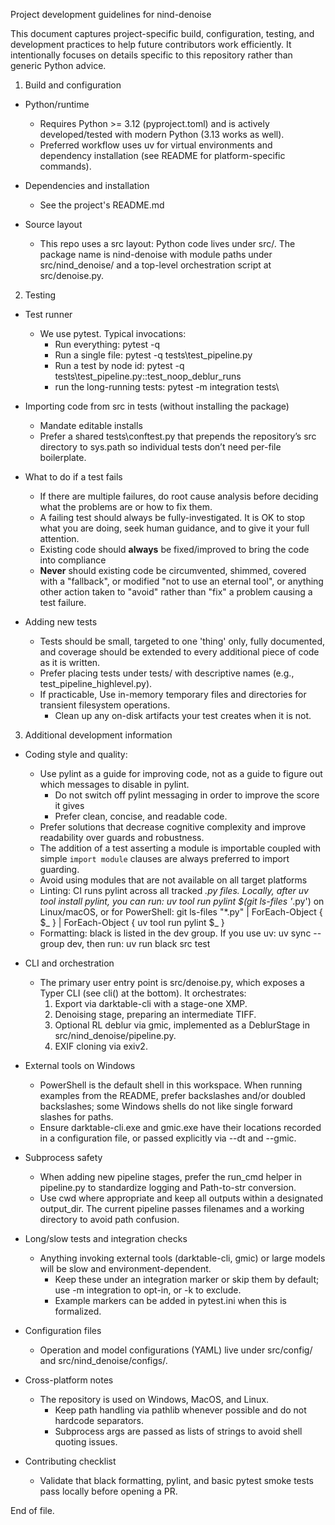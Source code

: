 Project development guidelines for nind-denoise

This document captures project-specific build, configuration, testing, and development practices to help future
contributors work efficiently. It intentionally focuses on details specific to this repository rather than generic
Python advice.

1) Build and configuration

- Python/runtime
    - Requires Python >= 3.12 (pyproject.toml) and is actively developed/tested with modern Python (3.13 works as well).
    - Preferred workflow uses uv for virtual environments and dependency installation (see README for platform-specific
      commands).

- Dependencies and installation
    - See the project's README.md

- Source layout
    - This repo uses a src layout: Python code lives under src/. The package name is nind-denoise with module paths
      under
      src/nind_denoise/ and a top-level orchestration script at src/denoise.py.

2) Testing

- Test runner
    - We use pytest. Typical invocations:
        - Run everything: pytest -q
        - Run a single file: pytest -q tests\test_pipeline.py
        - Run a test by node id: pytest -q tests\test_pipeline.py::test_noop_deblur_runs
        - run the long-running tests: pytest -m integration tests\

- Importing code from src in tests (without installing the package)
    - Mandate editable installs
    - Prefer a shared tests\conftest.py that prepends the repository’s src directory to sys.path so individual tests
      don’t need per-file boilerplate.

- What to do if a test fails
    - If there are multiple failures, do root cause analysis before deciding what the problems are or how to fix them.
    - A failing test should always be fully-investigated. It is OK to stop what you are doing, seek human guidance, and
      to give it your full attention.
    - Existing code should **always** be fixed/improved to bring the code into compliance
    - **Never** should existing code be circumvented, shimmed, covered with a "fallback", or modified "not to use an
      eternal tool",
      or anything other action taken to "avoid" rather than "fix" a problem causing a test failure.

- Adding new tests
    - Tests should be small, targeted to one 'thing' only, fully documented, and coverage should be extended to every
      additional piece of code as it is written.
    - Prefer placing tests under tests/ with descriptive names (e.g., test_pipeline_highlevel.py).
    - If practicable, Use in-memory temporary files and directories for transient filesystem operations.
        - Clean up any on-disk artifacts your test creates when it is not.

3) Additional development information

- Coding style and quality:
    - Use pylint as a guide for improving code, not as a guide to figure out which messages to disable in pylint.
        - Do not switch off pylint messaging in order to improve the score it gives
        - Prefer clean, concise, and readable code.
    - Prefer solutions that decrease cognitive complexity and improve readability over guards and robustness.
    - The addition of a test asserting a module is importable coupled with simple `import module` clauses are always
      preferred to import guarding.
    - Avoid using modules that are not available on all target platforms
    - Linting: CI runs pylint across all tracked *.py files. Locally, after uv tool install pylint, you can run: uv tool
      run pylint $(git ls-files '*.py') on Linux/macOS, or for PowerShell: git ls-files "*.py" | ForEach-Object { $_ } |
      ForEach-Object { uv tool run pylint $_ }
    - Formatting: black is listed in the dev group. If you use uv: uv sync --group dev, then run: uv run black src test

- CLI and orchestration
    - The primary user entry point is src/denoise.py, which exposes a Typer CLI (see cli() at the bottom). It
      orchestrates:
        1) Export via darktable-cli with a stage-one XMP.
        2) Denoising stage, preparing an intermediate TIFF.
        3) Optional RL deblur via gmic, implemented as a DeblurStage in src/nind_denoise/pipeline.py.
        4) EXIF cloning via exiv2.

- External tools on Windows
    - PowerShell is the default shell in this workspace. When running examples from the README, prefer backslashes
      and/or doubled backslashes; some Windows shells do not like single forward slashes for paths.
    - Ensure darktable-cli.exe and gmic.exe have their locations recorded in a configuration file, or passed explicitly
      via --dt and --gmic.

- Subprocess safety
    - When adding new pipeline stages, prefer the run_cmd helper in pipeline.py to standardize logging and Path-to-str
      conversion.
    - Use cwd where appropriate and keep all outputs within a designated output_dir. The current pipeline passes
      filenames and a working directory to avoid path confusion.

- Long/slow tests and integration checks
    - Anything invoking external tools (darktable-cli, gmic) or large models will be slow and environment-dependent.
        - Keep these under an integration marker or skip them by default; use -m integration to opt-in, or -k to
          exclude.
        - Example markers can be added in pytest.ini when this is formalized.

- Configuration files
    - Operation and model configurations (YAML) live under src/config/ and src/nind_denoise/configs/.

- Cross-platform notes
    - The repository is used on Windows, MacOS, and Linux.
        - Keep path handling via pathlib whenever possible and do not hardcode separators.
        - Subprocess args are passed as lists of strings to avoid shell quoting issues.

- Contributing checklist
    - Validate that black formatting, pylint, and basic pytest smoke tests pass locally before opening a PR.

End of file.
